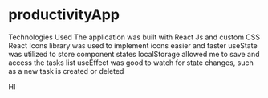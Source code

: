 # productivityApp
Technologies Used The application was built with React Js and custom CSS  React Icons library was used to implement icons easier and faster  useState was utilized to store component states  localStorage allowed me to save and access the tasks list  useEffect was good to watch for state changes, such as a new task is created or deleted 

HI